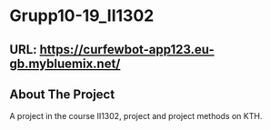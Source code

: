 # Grupp10-19_II1302

## URL: https://curfewbot-app123.eu-gb.mybluemix.net/

## About The Project

A project in the course II1302, project and project methods on KTH. 
